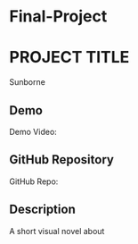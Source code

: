 # Final-Project

# PROJECT TITLE
Sunborne

## Demo
Demo Video: <URL>

## GitHub Repository
GitHub Repo: <URL>

## Description
A short visual novel about 